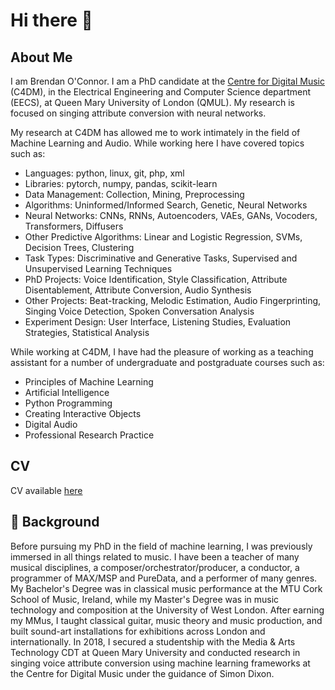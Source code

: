 # Hi there 👋

<!--
**Trebolium/trebolium** is a ✨ _special_ ✨ repository because its `README.md` (this file) appears on your GitHub profile.


Here are some ideas to get you started:

- 🔭 I’m currently working on ...
- 🌱 I’m currently learning ...
- 👯 I’m looking to collaborate on ...
- 🤔 I’m looking for help with ...
- 💬 Ask me about ...
- 📫 How to reach me: ...
- 😄 Pronouns: ...
- ⚡ Fun fact: ...
-->
## About Me

I am Brendan O'Connor. I am a PhD candidate at the [Centre for Digital Music](http://c4dm.eecs.qmul.ac.uk/) (C4DM), in the Electrical Engineering and Computer Science department (EECS), at Queen Mary University of London (QMUL). My research is focused on singing attribute conversion with neural networks.

My research at C4DM has allowed me to work intimately in the field of Machine Learning and Audio. While working here I have covered topics such as:

- Languages: python, linux, git, php, xml
- Libraries: pytorch, numpy, pandas, scikit-learn
- Data Management: Collection, Mining, Preprocessing
- Algorithms: Uninformed/Informed Search, Genetic, Neural Networks
- Neural Networks: CNNs, RNNs, Autoencoders, VAEs, GANs, Vocoders, Transformers, Diffusers
- Other Predictive Algorithms: Linear and Logistic Regression, SVMs, Decision Trees, Clustering
- Task Types: Discriminative and Generative Tasks, Supervised and Unsupervised Learning Techniques
- PhD Projects: Voice Identification, Style Classification, Attribute Disentablement, Attribute Conversion, Audio Synthesis
- Other Projects: Beat-tracking, Melodic Estimation, Audio Fingerprinting, Singing Voice Detection, Spoken Conversation Analysis
- Experiment Design: User Interface, Listening Studies, Evaluation Strategies, Statistical Analysis

While working at C4DM, I have had the pleasure of working as a teaching assistant for a number of undergraduate and postgraduate courses such as:

- Principles of Machine Learning
- Artificial Intelligence
- Python Programming
- Creating Interactive Objects
- Digital Audio
- Professional Research Practice

## CV

CV available [here](https://github.com/Trebolium/trebolium.github.io/blob/master/CV.pdf)

## :guitar: Background

Before pursuing my PhD in the field of machine learning, I was previously immersed in all things related to music. I have been a teacher of many musical disciplines, a composer/orchestrator/producer, a conductor, a programmer of MAX/MSP and PureData, and a performer of many genres. My Bachelor's Degree was in classical music performance at the MTU Cork School of Music, Ireland, while my Master's Degree was in music technology and composition at the University of West London. After earning my MMus, I taught classical guitar, music theory and music production, and built sound-art installations for exhibitions across London and internationally. In 2018, I secured a studentship with the Media & Arts Technology CDT at Queen Mary University and conducted research in singing voice attribute conversion using machine learning frameworks at the Centre for Digital Music under the guidance of Simon Dixon.

